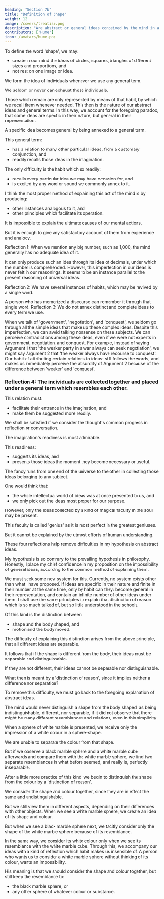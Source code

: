 ```yaml
---
heading: "Section 7b"
title: "Definition of Shape"
weight: 12
image: /covers/treatise.png
description: "Are abstract or general ideas conceived by the mind in a general or particular way?"
contributors: ['Hume']
icon: /avatars/hume.png
---
```




To define the word 'shape', we may:
- create in our mind the ideas of circles, squares, triangles of different sizes and proportions, and
- not rest on one image or idea.

We form the idea of individuals whenever we use any general term.

We seldom or never can exhaust these individuals.

Those which remain are only represented by means of that habit, by which we recall them whenever needed.
This then is the nature of our abstract ideas and general terms.
In this way, we account for the foregoing paradox, that some ideas are specfic in their nature, but general in their representation.

A specific idea becomes general by being annexed to a general term.

This general term:
- has a relation to many other particular ideas, from a customary conjunction, and
- readily recalls those ideas in the imagination.

The only difficulty is the habit which so readily:
- recalls every particular idea we may have occasion for, and
- is excited by any word or sound we commonly annex to it.

I think the most proper method of explaining this act of the mind is by producing:
- other instances analogous to it, and
- other principles which facilitate its operation.

It is impossible to explain the ultimate causes of our mental actions.

But it is enough to give any satisfactory account of them from experience and analogy.

Reflection 1: When we mention any big number, such as 1,000, the mind generally has no adequate idea of it.

It can only produce such an idea through its idea of decimals, under which the number is comprehended.
However, this imperfection in our ideas is never felt in our reasonings.
It seems to be an instance parallel to the present reasoning of universal ideas.

Reflection 2: We have several instances of habits, which may be revived by a single word.

A person who has memorized a discourse can remember it through that single word.
Reflection 3: We do not annex distinct and complete ideas to every term we use.

When we talk of 'government', 'negotiation', and 'conquest', we seldom go through all the simple ideas that make up these complex ideas.
Despite this imperfection, we can avoid talking nonsense on these subjects.
We can perceive contradictions among these ideas, even if we were not experts in government, negotiation, and conquest.
For example, instead of saying Argument 1 that 'the weaker party in a war always can seek negotiation', we might say Argument 2 that 'the weaker always have recourse to conquest'.
Our habit of attributing certain relations to ideas:
still follows the words, and
makes us immediately perceive the absurdity of Argument 2 because of the difference between 'weaker' and 'conquest'.


### Reflection 4: The individuals are collected together and placed under a general term which resembles each other.

This relation must:
- facilitate their entrance in the imagination, and
- make them be suggested more readily.

We shall be satisfied if we consider the thought's common progress in reflection or conversation.

The imagination's readiness is most admirable.

This readiness:
- suggests its ideas, and
- presents those ideas the moment they become necessary or useful.

The fancy runs from one end of the universe to the other in collecting those ideas belonging to any subject.

One would think that:
- the whole intellectual world of ideas was at once presented to us, and
- we only pick out the ideas most proper for our purpose.

However, only the ideas collected by a kind of magical faculty in the soul may be present.

This faculty is called 'genius' as it is most perfect in the greatest geniuses.

But it cannot be explained by the utmost efforts of human understanding.

These four reflections help remove difficulties in my hypothesis on abstract ideas.

My hypothesis is so contrary to the prevailing hypothesis in philosophy.
Honestly, I place my chief confidence in my proposition on the impossibility of general ideas, according to the common method of explaining them.

We must seek some new system for this.
Currently, no system exists other than what I have proposed.
If ideas are specific in their nature and finite in their number at the same time, only by habit can they:
become general in their representation, and
contain an infinite number of other ideas under them.
I shall use the same principles to explain that distinction of reason which is so much talked of, but so little understood in the schools.

Of this kind is the distinction between:
- shape and the body shaped, and
- motion and the body moved.

The difficulty of explaining this distinction arises from the above principle, that all different ideas are separable.

It follows that if the shape is different from the body, their ideas must be separable and distinguishable.

If they are not different, their ideas cannot be separable nor distinguishable.

What then is meant by a 'distinction of reason', since it implies neither a difference nor separation?

<!-- Marbles -->

To remove this difficulty, we must go back to the foregoing explanation of abstract ideas.

The mind would never distinguish a shape from the body shaped, as being indistinguishable, different, nor separable, if it did not observe that there might be many different resemblances and relations, even in this simplicity.

When a sphere of white marble is presented, we receive only the impression of a white colour in a sphere-shape.

We are unable to separate the colour from that shape.

But if we observe a black marble sphere and a white marble cube afterwards and compare them with the white marble sphere, we find two separate resemblances in what before seemed, and really is, perfectly inseparable.

After a little more practice of this kind, we begin to distinguish the shape from the colour by a 'distinction of reason'.

We consider the shape and colour together, since they are in effect the same and undistinguishable.

But we still view them in different aspects, depending on their differences with other objects.
When we see a white marble sphere, we create an idea of its shape and colour.

But when we see a black marble sphere next, we tacitly consider only the shape of the white marble sphere because of its resemblance.

In the same way, we consider its white colour only when we see its resemblance with the white marble cube.
Through this, we accompany our ideas with a kind of reflection which habit makes us insensible of.
A person who wants us to consider a white marble sphere without thinking of its colour, wants an impossibility.

His meaning is that we should consider the shape and colour together, but still keep the resemblance to:
- the black marble sphere, or
- any other sphere of whatever colour or substance.
